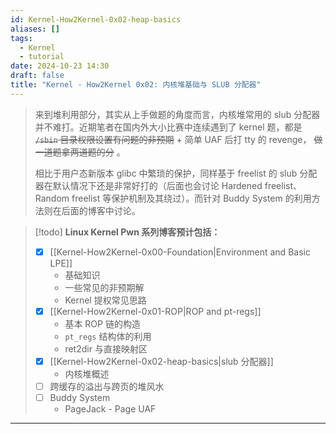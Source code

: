 ```yaml
---
id: Kernel-How2Kernel-0x02-heap-basics
aliases: []
tags:
  - Kernel
  - tutorial
date: 2024-10-23 14:30
draft: false
title: "Kernel - How2Kernel 0x02: 内核堆基础与 SLUB 分配器"
---
```


> 来到堆利用部分，其实从上手做题的角度而言，内核堆常用的 slub 分配器并不难打。近期笔者在国内外大小比赛中连续遇到了 kernel 题，都是 ~~`/sbin` 目录权限设置有问题的非预期~~ + 简单 UAF 后打 tty 的 revenge， ~~做一道题拿两道题的分~~ 。
>
> 相比于用户态新版本 glibc 中繁琐的保护，同样基于 freelist 的 slub 分配器在默认情况下还是非常好打的（后面也会讨论 Hardened freelist、Random freelist 等保护机制及其绕过）。而针对 Buddy System 的利用方法则在后面的博客中讨论。

> [!todo] 
> **Linux Kernel Pwn 系列博客预计包括：**
> 
> - [x] [[Kernel-How2Kernel-0x00-Foundation|Environment and Basic LPE]]
>     - 基础知识
>     - 一些常见的非预期解
>     - Kernel 提权常见思路
> - [x] [[Kernel-How2Kernel-0x01-ROP|ROP and pt-regs]]
>     - 基本 ROP 链的构造
>     - `pt_regs` 结构体的利用
>     - ret2dir 与直接映射区
> - [x] [[Kernel-How2Kernel-0x02-heap-basics|slub 分配器]]
>     - 内核堆概述
> - [ ] 跨缓存的溢出与跨页的堆风水
> - [ ] Buddy System
>     - PageJack - Page UAF

---

